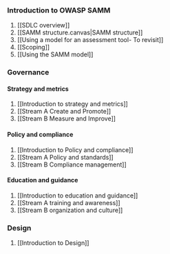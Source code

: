 ### Introduction to OWASP SAMM
1. [[SDLC overview]]
2. [[SAMM structure.canvas|SAMM structure]]
3. [[Using a model for an assessment tool- To revisit]]
4. [[Scoping]]
5. [[Using the SAMM model]]
### Governance
#### Strategy and metrics
1. [[Introduction to strategy and metrics]]
2. [[Stream A Create and Promote]]
3. [[Stream B Measure and Improve]]
#### Policy and compliance
1. [[Introduction to Policy and compliance]]
2. [[Stream A Policy and standards]]
3. [[Stream B Compliance management]]
#### Education and guidance
1. [[Introduction to education and guidance]]
2. [[Stream A training and awareness]]
3. [[Stream B organization and culture]]

### Design
1. [[Introduction to Design]]